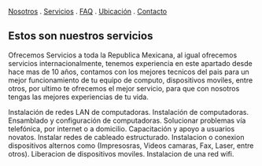[Nosotros](./nosotros.md) . [Servicios](./servicios.md) . [FAQ](FAQ.md) . [Ubicación](ubicacion.md) . [Contacto](./contacto.md)



## Estos son nuestros servicios

Ofrecemos Servicios a toda la Republica Mexicana, al igual ofrecemos servicios internacionalmente, tenemos experiencia en este apartado desde hace mas de 10 años, contamos con los mejores tecnicos del pais para un mejor funcionamiento de tu equipo de computo, dispositivos moviles, entre otros, por ultimo te ofrecemos el mejor servicio, para que con nosotros  tengas las mejores experiencias de tu vida.

Instalación de redes LAN de computadoras.
Instalación de computadoras.
Ensamblado y configuración de computadoras.
Solucionar problemas vía telefónica, por internet o a domicilio.
Capacitación y apoyo a usuarios novatos.
Instalar redes de cableado estructurado.
Instalacion o conexion dispositivos alternos como (Impresosras, Videos camaras, Fax, Laser, entre otros).
Liberacion de dispositivos moviles.
Instalacion de una red wifi.



